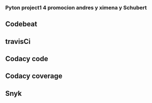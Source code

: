 ### Pyton project1 4 promocion andres y ximena y Schubert

## Codebeat

## travisCi
## Codacy code
## Codacy coverage
## Snyk
